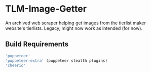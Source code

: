 # TLM-Image-Getter
An archived web scraper helping get images from the tierlist maker website's tierlists. Legacy, might now work as intended (for now).

## Build Requirements
```js
'puppeteer'
'puppeteer-extra' (puppeteer stealth plugins)
'cheerio'
```
